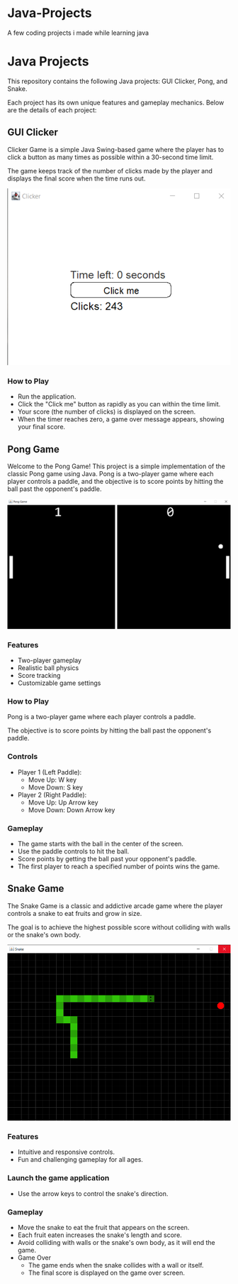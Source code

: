 # Java-Projects
A few coding projects i made while learning java

# Java Projects

This repository contains the following Java projects: GUI Clicker, Pong, and Snake. 

Each project has its own unique features and gameplay mechanics. Below are the details of each project:

## GUI Clicker

Clicker Game is a simple Java Swing-based game where the player has to click a button as many times as possible within a 30-second time limit. 

The game keeps track of the number of clicks made by the player and displays the final score when the time runs out.

![Example](GUI_clicker/Example.png)

### How to Play
- Run the application.
- Click the "Click me" button as rapidly as you can within the time limit.
- Your score (the number of clicks) is displayed on the screen.
- When the timer reaches zero, a game over message appears, showing your final score.

## Pong Game

Welcome to the Pong Game! This project is a simple implementation of the classic Pong game using Java. Pong is a two-player game where each player controls a paddle, and the objective is to score points by hitting the ball past the opponent's paddle.

![Example](Pong/Example1.png)
### Features
- Two-player gameplay
- Realistic ball physics
- Score tracking
- Customizable game settings

### How to Play
Pong is a two-player game where each player controls a paddle. 

The objective is to score points by hitting the ball past the opponent's paddle.

### Controls
- Player 1 (Left Paddle):
    - Move Up: W key
    - Move Down: S key
- Player 2 (Right Paddle):
    - Move Up: Up Arrow key
    - Move Down: Down Arrow key
  
### Gameplay
- The game starts with the ball in the center of the screen.
- Use the paddle controls to hit the ball.
- Score points by getting the ball past your opponent's paddle.
- The first player to reach a specified number of points wins the game.

## Snake Game

The Snake Game is a classic and addictive arcade game where the player controls a snake to eat fruits and grow in size. 

The goal is to achieve the highest possible score without colliding with walls or the snake's own body.

![Example](Snake/Example1.png)

### Features
- Intuitive and responsive controls.
- Fun and challenging gameplay for all ages.

### Launch the game application
- Use the arrow keys to control the snake's direction.

### Gameplay
- Move the snake to eat the fruit that appears on the screen.
- Each fruit eaten increases the snake's length and score.
- Avoid colliding with walls or the snake's own body, as it will end the game.
- Game Over
    -  The game ends when the snake collides with a wall or itself.
    -  The final score is displayed on the game over screen.
